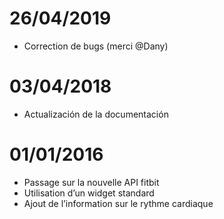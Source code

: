 # 26/04/2019

- Correction de bugs (merci @Dany)

# 03/04/2018

- Actualización de la documentación

# 01/01/2016

-   Passage sur la nouvelle API fitbit
-   Utilisation d’un widget standard
-   Ajout de l’information sur le rythme cardiaque
